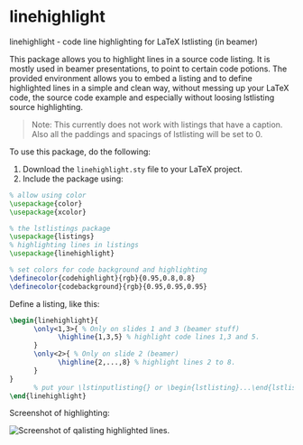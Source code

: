 linehighlight
=============

linehighlight - code line highlighting for LaTeX lstlisting (in beamer)

This package allows you to highlight lines in a source code listing.
It is mostly used in beamer presentations, to point to certain code
potions. The provided environment allows you to embed a listing and to define
highlighted lines in a simple and clean way, without messing up your LaTeX
code, the source code example and especially without loosing lstlisting
source highlighting.

> Note: This currently does not work with listings that have a caption.
> Also all the paddings and spacings of lstlisting will be set to 0.

To use this package, do the following:

1. Download the `linehighlight.sty` file to your LaTeX project.
2. Include the package using:

```latex
% allow using color 
\usepackage{color}
\usepackage{xcolor}

% the lstlistings package
\usepackage{listings}
% highlighting lines in listings
\usepackage{linehighlight}

% set colors for code background and highlighting
\definecolor{codehighlight}{rgb}{0.95,0.8,0.8}
\definecolor{codebackground}{rgb}{0.95,0.95,0.95}

```

Define a listing, like this:

```latex
\begin{linehighlight}{
      \only<1,3>{ % Only on slides 1 and 3 (beamer stuff)
            \highline{1,3,5} % highlight code lines 1,3 and 5.
      }
      \only<2>{ % Only on slide 2 (beamer)
            \highline{2,...,8} % highlight lines 2 to 8.
      }
}
      % put your \lstinputlisting{} or \begin{lstlisting}...\end{lstlisting} here
\end{linehighlight}
```

Screenshot of highlighting:

![Screenshot of qalisting highlighted lines.](http://github.com/tobyS/qalisting/raw/master/screenshot.png)
